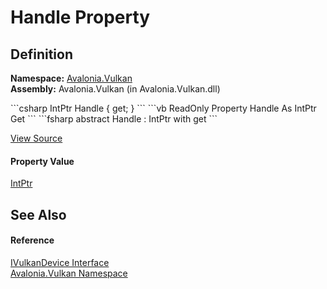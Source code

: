 # Handle Property




## Definition
**Namespace:** <a href="N_Avalonia_Vulkan">Avalonia.Vulkan</a>  
**Assembly:** Avalonia.Vulkan (in Avalonia.Vulkan.dll)

<Tabs groupId="api-code-preview">
<TabItem value="csharp" label="C#">
```csharp
IntPtr Handle { get; }
```
</TabItem>
<TabItem value="vb" label="VB">
```vb
ReadOnly Property Handle As IntPtr
	Get
```
</TabItem>
<TabItem value="fsharp" label="F#">
```fsharp
abstract Handle : IntPtr with get
```
</TabItem>
</Tabs>



<a href="https://github.com/AvaloniaUI/Avalonia/tree/master/src/Avalonia.Vulkan/IVulkanDevice.cs" title="View the source code">View Source</a>



#### Property Value
<a href="https://learn.microsoft.com/dotnet/api/system.intptr" target="_blank" rel="noopener noreferrer">IntPtr</a>

## See Also


#### Reference
<a href="T_Avalonia_Vulkan_IVulkanDevice">IVulkanDevice Interface</a>  
<a href="N_Avalonia_Vulkan">Avalonia.Vulkan Namespace</a>  

